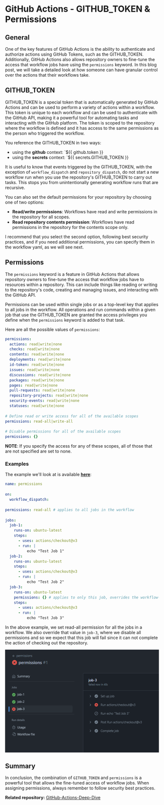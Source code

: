 # GitHub Actions - GITHUB_TOKEN & Permissions

## General

One of the key features of GitHub Actions is the ability to authenticate and authorize actions using GitHub Tokens, such as the GITHUB_TOKEN. Additionally, GitHub Actions also allows repository owners to fine-tune the access that workflow jobs have using the `permissions` keyword. In this blog post, we will take a detailed look at how someone can have granular control over the actions that their workflows take.

## GITHUB_TOKEN

GITHUB_TOKEN is a special token that is automatically generated by GitHub Actions and can be used to perform a variety of actions within a workflow. This token is unique to each workflow and can be used to authenticate with the GitHub API, making it a powerful tool for automating tasks and interacting with the GitHub platform. The token is scoped to the repository where the workflow is defined and it has access to the same permissions as the person who triggered the workflow.

You reference the GITHUB_TOKEN in two ways:

- using the **github**  context: `${{ github.token }}
- using the **secrets** context: `${{ secrets.GITHUB_TOKEN }}

It is useful to know that events triggered by the GITHUB_TOKEN, with the exception of `workflow_dispatch` and `repository_dispatch`, do not start a new workflow run when you use the repository's GITHUB_TOKEN to carry out tasks. This stops you from unintentionally generating workflow runs that are recursive.

You can also set the default permissions for your repository by choosing one of two options:

- **Read/write permissions**: Workflows have read and write permissions in the repository for all scopes.
- **Read repository contents permission**: Workflows have read permissions in the repository for the contents scope only.

I recommend that you select the second option, following best security practices, and if you need additional permissions, you can specify them in the workflow yaml, as we will see next.

## Permissions

The `permissions` keyword is a feature in GitHub Actions that allows repository owners to fine-tune the access that workflow jobs have to resources within a repository. This can include things like reading or writing to the repository's code, creating and managing issues, and interacting with the GitHub API.

Permissions can be used within single jobs or as a top-level key that applies to all jobs in the workflow. All operations and run commands within a given job that use the GITHUB_TOKEN are granted the access privileges you define when the `permissions` keyword is added to that task.

Here are all the possible values of `permissions`:

```yaml
permissions:
  actions: read|write|none
  checks: read|write|none
  contents: read|write|none
  deployments: read|write|none
  id-token: read|write|none
  issues: read|write|none
  discussions: read|write|none
  packages: read|write|none
  pages: read|write|none
  pull-requests: read|write|none
  repository-projects: read|write|none
  security-events: read|write|none
  statuses: read|write|none

# Define read or write access for all of the available scopes
permissions: read-all|write-all

# Disable permissions for all of the available scopes
permissions: {}
```

**NOTE**: If you specify the access for any of these scopes, all of those that are not specified are set to none.

### Examples

The example we'll look at is available [**here**](https://github.com/christosgalano/GitHub-Actions-Deep-Dive/blob/main/.github/workflows/permissions.yaml):

```yaml
name: permissions

on:
  workflow_dispatch:

permissions: read-all # applies to all jobs in the workflow

jobs:
  job-1:
    runs-on: ubuntu-latest
    steps:
      - uses: actions/checkout@v3
      - run: |
          echo "Test Job 1"
  job-2:
    runs-on: ubuntu-latest
    steps:
      - uses: actions/checkout@v3
      - run: |
          echo "Test Job 2"
  job-3:
    runs-on: ubuntu-latest
    permissions: {} # applies to only this job, overrides the workflow-scoped value
    steps:
      - uses: actions/checkout@v3
      - run: |
          echo "Test Job 3"
```

In the above example, we set read-all permission for all the jobs in a workflow. We also override that value in `job-3`, where we disable all permissions and so we expect that this job will fail since it can not complete the action of checking out the repository.

![permissions](../../images/permissions.png)

## Summary

In conclusion, the combination of `GITHUB_TOKEN` and `permissions` is a powerful tool that allows the fine-tuned access of workflow jobs. When assigning permissions, always remember to follow security best practices.

**Related repository:** [GitHub-Actions-Deep-Dive](https://github.com/christosgalano/GitHub-Actions-Deep-Dive)
